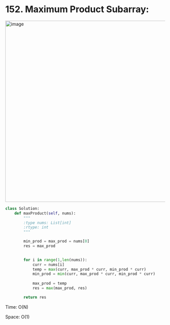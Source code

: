 # 152. Maximum Product Subarray:

<img width="572" alt="image" src="https://user-images.githubusercontent.com/35987583/171358549-d9b8af9e-cc64-424b-8552-16e201ad24e1.png">


```python
class Solution:    
    def maxProduct(self, nums):
        """
        :type nums: List[int]
        :rtype: int
        """

        min_prod = max_prod = nums[0]
        res = max_prod
        

        for i in range(1,len(nums)):
            curr = nums[i]
            temp = max(curr, max_prod * curr, min_prod * curr)
            min_prod = min(curr, max_prod * curr, min_prod * curr)
            
            max_prod = temp
            res = max(max_prod, res)

        return res
```

Time: O(N)

Space: O(1)
